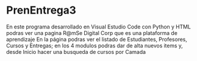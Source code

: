 # PrenEntrega3
En este programa desarrollado en Visual Estudio Code con Python y HTML podras ver una pagina R@mSe Digital Corp que es una plataforma de aprendizaje
En la página podras ver el listado de Estudiantes, Profesores, Cursos y Entregas; en los 4 modulos podras dar de alta nuevos items y, desde Inicio hacer una busqueda de cursos por Camada

